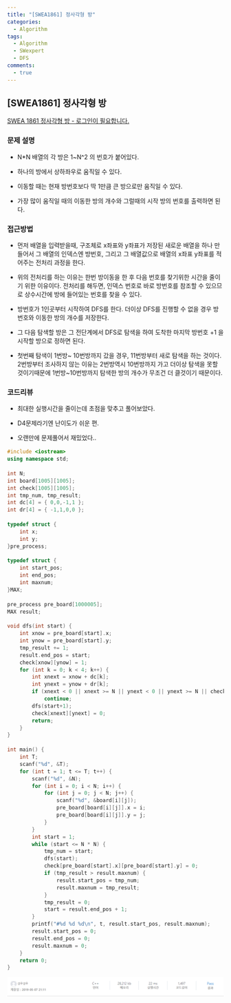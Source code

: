 ```yaml
---
title: "[SWEA1861] 정사각형 방"
categories:
  - Algorithm
tags:
  - Algorithm
  - SWexpert
  - DFS
comments:
  - true
---
```


## [SWEA1861] 정사각형 방

[SWEA 1861 정사각형 방 - 로그인이 필요합니다.](https://www.swexpertacademy.com/main/code/problem/problemDetail.do)

### 문제 설명

* N*N 배열의 각 방은 1~N^2 의 번호가 붙어있다.

* 하나의 방에서 상하좌우로 움직일 수 있다.

* 이동할 때는 현재 방번호보다 딱 1만큼 큰 방으로만 움직일 수 있다.

* 가장 많이 움직일 때의 이동한 방의 개수와 그럴때의 시작 방의 번호를 출력하면 된다.

### 접근방법

* 먼저 배열을 입력받을때, 구조체로 x좌표와 y좌표가 저장된 새로운 배열을 하나 만들어서
그 배열의 인덱스엔 방번호, 그리고 그 배열값으로 배열의 x좌표 y좌표를 적어주는 전처리 과정을 한다.

* 위의 전처리를 하는 이유는 한번 방이동을 한 후 다음 번호를 찾기위한 시간을 줄이기 위한 이유이다. 전처리를 해두면, 인덱스 번호로 바로 방번호를 참조할 수 있으므로 상수시간에 방에 들어있는 번호를 찾을 수 있다.

* 방번호가 1인곳부터 시작하여 DFS를 한다. 더이상 DFS를 진행할 수 없을 경우 방번호와 이동한 방의 개수를 저장한다.

* 그 다음 탐색할 방은 그 전단계에서 DFS로 탐색을 하여 도착한 마지막 방번호 +1 을 시작할 방으로 정하면 된다.

* 첫번째 탐색이 1번방~ 10번방까지 갔을 경우, 11번방부터 새로 탐색을 하는 것이다. 2번방부터 조사하지 않는 이유는 2번방역시 10번방까지 가고 더이상 탐색을 못할 것이기때문에 1번방~10번방까지 탐색한 방의 개수가 무조건 더 클것이기 때문이다.

### 코드리뷰

* 최대한 실행시간을 줄이는데 초점을 맞추고 풀어보았다.

* D4문제라기엔 난이도가 쉬운 편.

* 오랜만에 문제풀어서 재밌었다..

```cpp
#include <iostream>
using namespace std;

int N;
int board[1005][1005];
int check[1005][1005];
int tmp_num, tmp_result;
int dc[4] = { 0,0,-1,1 };
int dr[4] = { -1,1,0,0 };

typedef struct {
	int x;
	int y;
}pre_process;

typedef struct {
	int start_pos;
	int end_pos;
	int maxnum;
}MAX;

pre_process pre_board[1000005];
MAX result;

void dfs(int start) {
	int xnow = pre_board[start].x;
	int ynow = pre_board[start].y;
	tmp_result += 1;
	result.end_pos = start;
	check[xnow][ynow] = 1;
	for (int k = 0; k < 4; k++) {
		int xnext = xnow + dc[k];
		int ynext = ynow + dr[k];
		if (xnext < 0 || xnext >= N || ynext < 0 || ynext >= N || check[xnext][ynext] == 1 || board[xnext][ynext] != board[xnow][ynow] + 1)
			continue;
		dfs(start+1);
		check[xnext][ynext] = 0;
		return;
	}
}

int main() {
	int T;
	scanf("%d", &T);
	for (int t = 1; t <= T; t++) {
		scanf("%d", &N);
		for (int i = 0; i < N; i++) {
			for (int j = 0; j < N; j++) {
				scanf("%d", &board[i][j]);
				pre_board[board[i][j]].x = i;
				pre_board[board[i][j]].y = j;
			}
		}
		int start = 1;
		while (start <= N * N) {
			tmp_num = start;
			dfs(start);
			check[pre_board[start].x][pre_board[start].y] = 0;
			if (tmp_result > result.maxnum) {
				result.start_pos = tmp_num;
				result.maxnum = tmp_result;
			}
			tmp_result = 0;
			start = result.end_pos + 1;
		}
		printf("#%d %d %d\n", t, result.start_pos, result.maxnum);
		result.start_pos = 0;
		result.end_pos = 0;
		result.maxnum = 0;
	}
	return 0;
}
```

![](/assets/img/Algorithm/0508_1.png)
